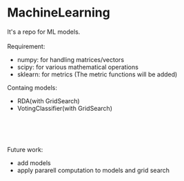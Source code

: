# MachineLearning
It's a repo for ML models.<br><br>
Requirement:
- numpy: for handling matrices/vectors
- scipy: for various mathematical operations
- sklearn: for metrics (The metric functions will be added)

Containg models:
- RDA(with GridSearch)
- VotingClassifier(with GridSearch)

<br><br><br>

Future work:
- add models
- apply pararell computation to models and grid search